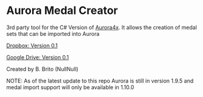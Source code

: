 # Aurora Medal Creator

3rd party tool for the C# Version of [Aurora4x](http://aurora2.pentarch.org/).
It allows the creation of medal sets that can be imported into Aurora

[Dropbox: Version 0.1](https://www.dropbox.com/sh/44xminyqjuooqlj/AAARKEo1NwoDpXPVPTNPov3ja?dl=0)

[Google Drive: Version 0.1](https://drive.google.com/open?id=1MFvO4W_byjtULIMKewkSF5aYxG6xWVjw)

Created by B. Brito (NullNull)


NOTE: As of the latest update to this repo Aurora is still in version 1.9.5 and medal import support will only be available in 1.10.0

